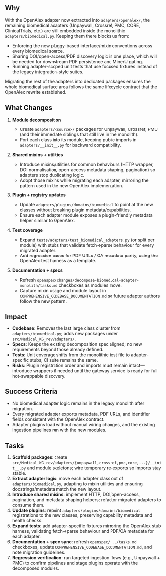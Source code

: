 ## Why

With the OpenAlex adapter now extracted into `adapters/openalex/`, the remaining biomedical adapters (Unpaywall, Crossref, PMC, CORE, ClinicalTrials, etc.) are still embedded inside the monolithic `adapters/biomedical.py`. Keeping them there blocks us from:

- Enforcing the new pluggy-based interface/mixin conventions across every biomedical source.
- Sharing DOI/open-access/PDF discovery logic in one place, which will be needed for downstream PDF persistence and MinerU gating.
- Running adapter-scoped unit tests that use focused fixtures instead of the legacy integration-style suites.

Migrating the rest of the adapters into dedicated packages ensures the whole biomedical surface area follows the same lifecycle contract that the OpenAlex rewrite established.

## What Changes

1. **Module decomposition**
   - Create `adapters/<source>/` packages for Unpaywall, Crossref, PMC (and their immediate siblings that still live in the monolith).
   - Port each class into its module, keeping public imports in `adapters/__init__.py` for backward compatibility.

2. **Shared mixins + utilities**
   - Introduce mixins/utilities for common behaviours (HTTP wrapper, DOI normalisation, open-access metadata shaping, pagination) so adapters stop duplicating logic.
   - Adopt those mixins while migrating each adapter, mirroring the pattern used in the new OpenAlex implementation.

3. **Plugin + registry updates**
   - Update `adapters/plugins/domains/biomedical` to point at the new classes without breaking plugin metadata/capabilities.
   - Ensure each adapter module exposes a plugin-friendly metadata helper similar to OpenAlex.

4. **Test coverage**
   - Expand `tests/adapters/test_biomedical_adapters.py` (or split per module) with stubs that validate fetch→parse behaviour for every migrated adapter.
   - Add regression cases for PDF URLs / OA metadata parity, using the OpenAlex test harness as a template.

5. **Documentation + specs**
   - Refresh `openspec/changes/decompose-biomedical-adapter-monolith/tasks.md` checkboxes as modules move.
   - Capture mixin usage and module layout in `COMPREHENSIVE_CODEBASE_DOCUMENTATION.md` so future adapter authors follow the new pattern.

## Impact

- **Codebase**: Removes the last large class cluster from `adapters/biomedical.py`; adds new packages under `src/Medical_KG_rev/adapters/`.
- **Specs**: Keeps the existing decomposition spec aligned; no new requirements beyond those already defined.
- **Tests**: Unit coverage shifts from the monolithic test file to adapter-specific stubs; CI suite remains the same.
- **Risks**: Plugin registration order and imports must remain intact—introduce wrappers if needed until the gateway service is ready for full hot-swappable discovery.

## Success Criteria

- No biomedical adapter logic remains in the legacy monolith after migration.
- Every migrated adapter exports metadata, PDF URLs, and identifier fields consistent with the OpenAlex contract.
- Adapter plugins load without manual wiring changes, and the existing ingestion pipelines run with the new modules.

## Tasks

1. **Scaffold packages**: create `src/Medical_KG_rev/adapters/{unpaywall,crossref,pmc,core,...}/__init__.py` and module skeletons; wire temporary re-exports so imports stay stable.
2. **Extract adapter logic**: move each adapter class out of `adapters/biomedical.py`, adapting to mixin utilities and ensuring docstrings/metadata match the new layout.
3. **Introduce shared mixins**: implement HTTP, DOI/open-access, pagination, and metadata shaping helpers; refactor migrated adapters to consume them.
4. **Update plugins**: repoint `adapters/plugins/domains/biomedical` registrations to the new classes, preserving capability metadata and health checks.
5. **Expand tests**: add adapter-specific fixtures mirroring the OpenAlex stub harness, validating fetch→parse behaviour and PDF/OA metadata for each adapter.
6. **Documentation + spec sync**: refresh `openspec/.../tasks.md` checkboxes, update `COMPREHENSIVE_CODEBASE_DOCUMENTATION.md`, and note migration guidelines.
7. **Regression verification**: run targeted ingestion flows (e.g., Unpaywall + PMC) to confirm pipelines and stage plugins operate with the decomposed modules.

